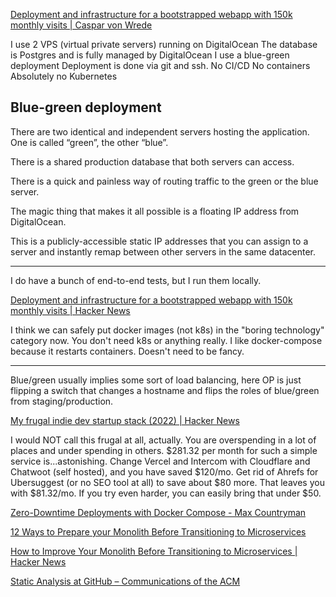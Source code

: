 [Deployment and infrastructure for a bootstrapped webapp with 150k monthly visits | Caspar von Wrede](https://casparwre.de/blog/webapp-python-deployment/)

I use 2 VPS (virtual private servers) running on DigitalOcean
The database is Postgres and is fully managed by DigitalOcean
I use a blue-green deployment
Deployment is done via git and ssh.
No CI/CD
No containers
Absolutely no Kubernetes

## Blue-green deployment

There are two identical and independent servers hosting the application. One is called “green”, the other “blue”.

There is a shared production database that both servers can access.

There is a quick and painless way of routing traffic to the green or the blue server.

The magic thing that makes it all possible is a floating IP address from DigitalOcean.

This is a publicly-accessible static IP addresses that you can assign to a server and instantly remap between other servers in the same datacenter. 

---

I do have a bunch of end-to-end tests, but I run them locally.

[Deployment and infrastructure for a bootstrapped webapp with 150k monthly visits | Hacker News](https://news.ycombinator.com/item?id=32986969)

I think we can safely put docker images (not k8s) in the "boring technology" category now. You don't need k8s or anything really. I like docker-compose because it restarts containers. Doesn't need to be fancy. 

---

Blue/green usually implies some sort of load balancing, here OP is just flipping a switch that changes a hostname and flips the roles of blue/green from staging/production.

[My frugal indie dev startup stack (2022) | Hacker News](https://news.ycombinator.com/item?id=37031944)

I would NOT call this frugal at all, actually. You are overspending in a lot of places and under spending in others. $281.32 per month for such a simple service is...astonishing. Change Vercel and Intercom with Cloudflare and Chatwoot (self hosted), and you have saved $120/mo. Get rid of Ahrefs for Ubersuggest (or no SEO tool at all) to save about $80 more. That leaves you with $81.32/mo. If you try even harder, you can easily bring that under $50.

[Zero-Downtime Deployments with Docker Compose - Max Countryman](https://www.maxcountryman.com/articles/zero-downtime-deployments-with-docker-compose)

[12 Ways to Prepare your Monolith Before Transitioning to Microservices](https://semaphoreci.com/blog/monolith-microservices)

[How to Improve Your Monolith Before Transitioning to Microservices | Hacker News](https://news.ycombinator.com/item?id=32000598)

[Static Analysis at GitHub – Communications of the ACM](https://cacm.acm.org/practice/static-analysis-at-github/)
